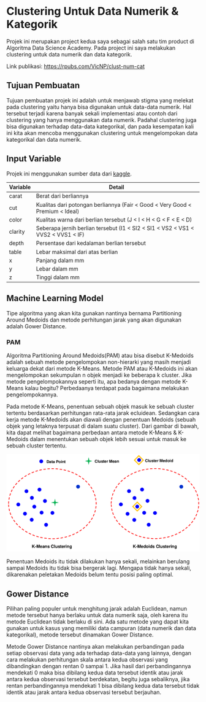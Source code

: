 # Clustering Untuk Data Numerik & Kategorik

Projek ini merupakan project kedua saya sebagai salah satu tim product di Algoritma Data Science Academy. Pada project ini saya melakukan clustering untuk data numerik dan data kategorik.

Link publikasi: https://rpubs.com/VicNP/clust-num-cat

## Tujuan Pembuatan

Tujuan pembuatan projek ini adalah untuk menjawab stigma yang melekat pada clustering yaitu hanya bisa digunakan untuk data-data numerik. Hal tersebut terjadi karena banyak sekali implementasi atau contoh dari clustering yang hanya menggunakan data numerik. Padahal clustering juga bisa digunakan terhadap data-data kategorikal, dan pada kesempatan kali ini kita akan mencoba menggunakan clustering untuk mengelompokan data kategorikal dan data numerik. 

## Input Variable

Projek ini menggunakan sumber data dari [kaggle](https://www.kaggle.com/datasets/shivam2503/diamonds).

| Variable             	| Detail                                                                           	|
|----------------------	|----------------------------------------------------------------------------------	|
| carat | Berat dari berliannya |
| cut | Kualitas dari potongan berliannya (Fair < Good < Very Good < Premium < Ideal) |
| color | Kualitas warna dari berlian tersebut (J < I < H < G < F < E < D) |
| clarity | Seberapa jernih berlian tersebut (I1 < SI2 < SI1 < VS2 < VS1 < VVS2 < VVS1 < IF) |
| depth | Persentase dari kedalaman berlian tersebut |
| table | Lebar maksimal dari atas berlian |
| x | Panjang dalam mm |
| y | Lebar dalam mm |
| z | Tinggi dalam mm |

## Machine Learning Model

Tipe algoritma yang akan kita gunakan nantinya bernama Partitioning Around Medoids dan metode perhitungan jarak yang akan digunakan adalah Gower Distance.

### PAM

Algoritma Partitioning Around Medoids(PAM) atau bisa disebut K-Medoids adalah sebuah metode pengelompokan non-hierarki yang masih menjadi keluarga dekat dari metode K-Means. Metode PAM atau K-Medoids ini akan mengelompokan sekumpulan n objek menjadi ke beberapa k cluster. Jika metode pengelompokannya seperti itu, apa bedanya dengan metode K-Means kalau begitu? Perbedaanya terdapat pada bagaimana melakukan pengelompokannya.

Pada metode K-Means, penentuan sebuah objek masuk ke sebuah cluster tertentu berdasarkan perhitungan rata-rata jarak ecluidean. Sedangkan cara kerja metode K-Medoids akan diawali dengan penentuan Medoids (sebuah objek yang letaknya terpusat di dalam suatu cluster). Dari gambar di bawah, kita dapat melihat bagaimana perbedaan antara metode K-Means & K-Medoids dalam menentukan sebuah objek lebih sesuai untuk masuk ke sebuah cluster tertentu.

![](https://github.com/VictorNugraha/clustering_for_numerical_categorical_data/blob/main/image/k-means-and-k-medoids.png)

Penentuan Medoids itu tidak dilakukan hanya sekali, melainkan berulang sampai Medoids itu tidak bisa bergerak lagi. Mengapa tidak hanya sekali, dikarenakan peletakan Medoids belum tentu posisi paling optimal. 

## Gower Distance

Pilihan paling populer untuk menghitung jarak adalah Euclidean, namun metode tersebut hanya berlaku untuk data numerik saja, oleh karena itu metode Euclidean tidak berlaku di sini. Ada satu metode yang dapat kita gunakan untuk kasus yang memiliki data campuran (data numerik dan data kategorikal), metode tersebut dinamakan Gower Distance.

Metode Gower Distance nantinya akan melakukan perbandingan pada setiap observasi data yang ada terhadap data-data yang lainnya, dengan cara melakukan perhitungan skala antara kedua observasi yang dibandingkan dengan rentan 0 sampai 1. Jika hasil dari perbandingannya mendekati 0 maka bisa dibilang kedua data tersebut identik atau jarak antara kedua observasi tersebut berdekatan, begitu juga sebaliknya, jika rentan perbandingannya mendekati 1 bisa dibilang kedua data tersebut tidak identik atau jarak antara kedua observasi tersebut berjauhan.

